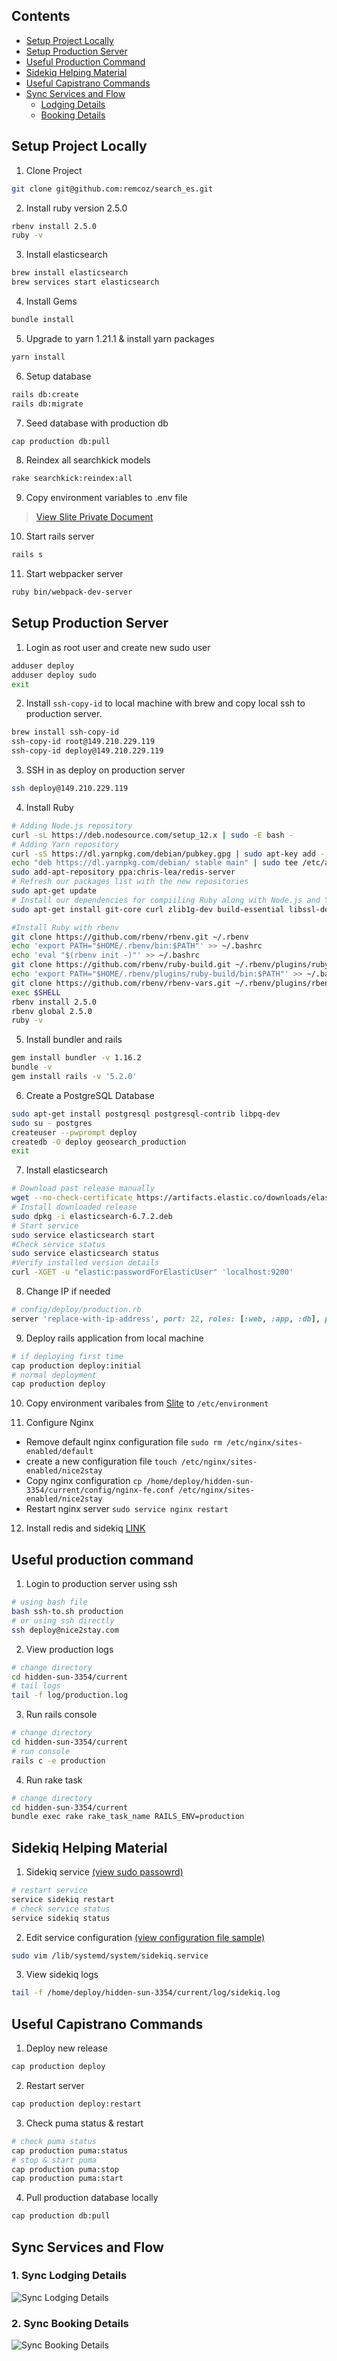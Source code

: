 ## Contents

- [Setup Project Locally](#setup-project-locally)
- [Setup Production Server](#setup-production-server)
- [Useful Production Command](#useful-production-command)
- [Sidekiq Helping Material](#sidekiq-helping-material)
- [Useful Capistrano Commands](#useful-capistrano-commands)
- [Sync Services and Flow](#sync-services-and-flow)
  - [Lodging Details](#user-content-1-sync-lodging-details)
  - [Booking Details](#user-content-2-sync-booking-details)

## Setup Project Locally
1. Clone Project
  ```sh
  git clone git@github.com:remcoz/search_es.git
  ```
2. Install ruby version 2.5.0
  ```sh
  rbenv install 2.5.0
  ruby -v
  ```
3. Install elasticsearch
  ```sh
  brew install elasticsearch
  brew services start elasticsearch
  ```
4. Install Gems
  ```sh
  bundle install
  ```
5. Upgrade to yarn 1.21.1 & install yarn packages
  ```sh
  yarn install
  ```
6. Setup database
  ```sh
  rails db:create
  rails db:migrate
  ```
7. Seed database with production db
  ```sh
  cap production db:pull
  ```
8. Reindex all searchkick models
  ```sh
  rake searchkick:reindex:all
  ```
9. Copy environment variables to .env file
  > [View Slite Private Document](https://devden.slite.com/api/s/note/Eu9YBik6wabjwTw4Caejdz/Environment-variables)
10. Start rails server
  ```sh
  rails s
  ```
11. Start webpacker server
  ```sh
  ruby bin/webpack-dev-server
  ```
## Setup Production Server
1. Login as root user and create new sudo user
  ```sh
  adduser deploy
  adduser deploy sudo
  exit
  ```
2. Install `ssh-copy-id` to local machine with brew and copy local ssh to production server.
  ```sh
  brew install ssh-copy-id
  ssh-copy-id root@149.210.229.119
  ssh-copy-id deploy@149.210.229.119
  ```
3. SSH in as deploy on production server
  ```sh
  ssh deploy@149.210.229.119
  ```
4. Install Ruby
  ```sh
  # Adding Node.js repository
  curl -sL https://deb.nodesource.com/setup_12.x | sudo -E bash -
  # Adding Yarn repository
  curl -sS https://dl.yarnpkg.com/debian/pubkey.gpg | sudo apt-key add -
  echo "deb https://dl.yarnpkg.com/debian/ stable main" | sudo tee /etc/apt/sources.list.d/yarn.list
  sudo add-apt-repository ppa:chris-lea/redis-server
  # Refresh our packages list with the new repositories
  sudo apt-get update
  # Install our dependencies for compiiling Ruby along with Node.js and Yarn
  sudo apt-get install git-core curl zlib1g-dev build-essential libssl-dev libreadline-dev libyaml-dev libsqlite3-dev sqlite3 libxml2-dev libxslt1-dev libcurl4-openssl-dev software-properties-common libffi-dev dirmngr gnupg apt-transport-https ca-certificates redis-server redis-tools nodejs yarn

  #Install Ruby with rbenv
  git clone https://github.com/rbenv/rbenv.git ~/.rbenv
  echo 'export PATH="$HOME/.rbenv/bin:$PATH"' >> ~/.bashrc
  echo 'eval "$(rbenv init -)"' >> ~/.bashrc
  git clone https://github.com/rbenv/ruby-build.git ~/.rbenv/plugins/ruby-build
  echo 'export PATH="$HOME/.rbenv/plugins/ruby-build/bin:$PATH"' >> ~/.bashrc
  git clone https://github.com/rbenv/rbenv-vars.git ~/.rbenv/plugins/rbenv-vars
  exec $SHELL
  rbenv install 2.5.0
  rbenv global 2.5.0
  ruby -v
  ```
5. Install bundler and rails
  ```sh
  gem install bundler -v 1.16.2
  bundle -v
  gem install rails -v '5.2.0'
  ```
6.  Create a PostgreSQL Database
  ```sh
  sudo apt-get install postgresql postgresql-contrib libpq-dev
  sudo su - postgres
  createuser --pwprompt deploy
  createdb -O deploy geosearch_production
  exit
  ```
7. Install elasticsearch
  ```sh
  # Download past release manually
  wget --no-check-certificate https://artifacts.elastic.co/downloads/elasticsearch/elasticsearch-6.7.2.deb
  # Install downloaded release
  sudo dpkg -i elasticsearch-6.7.2.deb
  # Start service
  sudo service elasticsearch start
  #Check service status
  sudo service elasticsearch status
  #Verify installed version details
  curl -XGET -u "elastic:passwordForElasticUser" 'localhost:9200'
  ```
8. Change IP if needed
  ```ruby
  # config/deploy/production.rb
  server 'replace-with-ip-address', port: 22, roles: [:web, :app, :db], primary: true
  ```
9. Deploy rails application from local machine
  ```sh
  # if deploying first time
  cap production deploy:initial
  # normal deployment
  cap production deploy
  ```
10. Copy environment varibales from [Slite](https://devden.slite.com/api/s/note/Eu9YBik6wabjwTw4Caejdz/Environment-variables) to `/etc/environment`

11. Configure Nginx
  - Remove default nginx configuration file
    `sudo rm /etc/nginx/sites-enabled/default`
  - create a new configuration file
    `touch /etc/nginx/sites-enabled/nice2stay`
  - Copy nginx configuration
    `cp /home/deploy/hidden-sun-3354/current/config/nginx-fe.conf /etc/nginx/sites-enabled/nice2stay`
   - Restart nginx server
     `sudo service nginx restart`
12. Install redis and sidekiq [LINK](https://thomasroest.com/2017/03/04/properly-setting-up-redis-and-sidekiq-in-production-ubuntu-16-04.html)

## Useful production command
1. Login to production server using ssh
  ```sh
  # using bash file
  bash ssh-to.sh production
  # or using ssh directly
  ssh deploy@nice2stay.com
  ```
2. View production logs
  ```sh
  # change directory
  cd hidden-sun-3354/current
  # tail logs
  tail -f log/production.log
  ```
3. Run rails console
  ```sh
  # change directory
  cd hidden-sun-3354/current
  # run console
  rails c -e production
  ```
4. Run rake task
  ```sh
  # change directory
  cd hidden-sun-3354/current
  bundle exec rake rake_task_name RAILS_ENV=production
  ```
## Sidekiq Helping Material
1. Sidekiq service [(view sudo passowrd)](https://devden.slite.com/api/s/note/BbmiM446BWXbvt2Z3V5HRY/Credentials)
  ```sh
  # restart service
  service sidekiq restart
  # check service status
  service sidekiq status
  ```
2. Edit service configuration [(view configuration file sample)](https://devden.slite.com/api/s/note/B5P6TwFBRht1TpEVuoqKcV/Sidekiq)
  ```sh
  sudo vim /lib/systemd/system/sidekiq.service
  ```
3. View sidekiq logs
  ```sh
  tail -f /home/deploy/hidden-sun-3354/current/log/sidekiq.log
  ```
## Useful Capistrano Commands
1. Deploy new release
  ```sh
  cap production deploy
  ```
2. Restart server
  ```sh
  cap production deploy:restart
  ```
3. Check puma status & restart
  ```sh
  # check puma status
  cap production puma:status
  # stop & start puma
  cap production puma:stop
  cap production puma:start
  ```
4. Pull production database locally
  ```sh
  cap production db:pull
  ```

## Sync Services and Flow

### 1. Sync Lodging Details
![Sync Lodging Details](https://storage.googleapis.com/slite-api-files-production/files/85135b3e-1d6d-4b9c-9fdb-687ccc286f5e/sync-lodging-details.png)

### 2. Sync Booking Details
![Sync Booking Details](https://storage.googleapis.com/slite-api-files-production/files/fa959682-bb34-4afd-97fd-178addfd601b/sync-booking-details.png)
